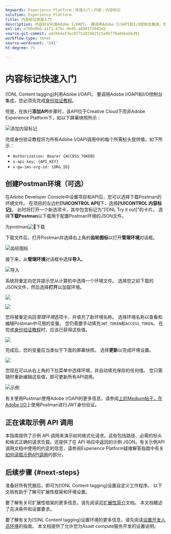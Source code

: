 ```yaml
---
keywords: Experience Platform；快速入门；内容；内容标记
solution: Experience Platform
title: 内容标记快速入门
description: 内容标记利用Adobe I/OAPI。 要调用Adobe I/OAPI和I/O控制台集成，您必须先完成身份验证教程。
exl-id: e7b0e9bb-a1f1-479c-9e9b-46991f2942e2
source-git-commit: a42bb4af3ec0f752874827c5a9bf70a66beb6d91
workflow-type: tm+mt
source-wordcount: '541'
ht-degree: 7%

---
```


# 内容标记快速入门

[!DNL Content tagging]利用Adobe I/OAPI。 要调用Adobe I/OAPI和I/O控制台集成，您必须先完成[身份验证教程](https://www.adobe.com/go/platform-api-authentication-en)。

但是，在执行&#x200B;**添加API**&#x200B;步骤时，该API位于Creative Cloud下而非Adobe Experience Platform下，如以下屏幕快照所示：

![添加内容标记](./images/add-api-updated.png)

完成身份验证教程将为所有Adobe I/OAPI调用中的每个所需标头提供值，如下所示：

- `Authorization: Bearer {ACCESS_TOKEN}`
- `x-api-key: {API_KEY}`
- `x-gw-ims-org-id: {ORG_ID}`

## 创建Postman环境（可选）

在Adobe Developer Console中设置项目和API后，您可以选择下载Postman的环境文件。 在项目的左边栏&#x200B;**[!UICONTROL API]**&#x200B;下，选择&#x200B;**[!UICONTROL 内容标记]**。 此时将打开一个新选项卡，其中包含标记为“[!DNL Try it out]”的卡片。 选择&#x200B;**下载Postman**&#x200B;以下载用于配置Postman环境的JSON文件。

为postman![&#128279;](./images/add-to-postman-updated.png)下载

下载文件后，打开Postman并选择右上角的&#x200B;**齿轮图标**&#x200B;以打开&#x200B;**管理环境**&#x200B;对话框。

![齿轮图标](./images/select-gear-icon.png)

接下来，从&#x200B;**管理环境**&#x200B;对话框中选择&#x200B;**导入**。

![导入](./images/import-updated.png)

系统将重定向您并提示您从计算机中选择一个环境文件。 选择您之前下载的JSON文件，然后选择&#x200B;**打开**&#x200B;以加载环境。

![](./images/choose-your-file.png)

![](./images/click-open.png)

您将被重定向回&#x200B;*管理环境*&#x200B;选项卡，并填充了新环境名称。 选择环境名称以查看和编辑Postman中可用的变量。 您仍需要手动填充`JWT_TOKEN`和`ACCESS_TOKEN`。 在完成[身份验证教程](https://www.adobe.com/go/platform-api-authentication-en)时，应该已获得这些值。

![](./images/re-direct-updated.png)

完成后，您的变量应当类似于下面的屏幕快照。 选择&#x200B;**更新**&#x200B;以完成环境设置。

![](./images/final-environment-updated.png)

您现在可以从右上角的下拉菜单中选择环境，并自动填充保存的任何值。 您只需随时重新编辑这些值，即可更新所有API调用。

![示例](./images/select-environment-updated.png)

有关使用Postman使用Adobe I/OAPI的更多信息，请参阅[上的Medium帖子，在Adobe I/O](https://medium.com/adobetech/using-postman-for-jwt-authentication-on-adobe-i-o-7573428ffe7f)上使用Postman进行JWT身份验证。

## 正在读取示例 API 调用

本指南提供了示例 API 调用来演示如何格式化请求。这些包括路径、必需的标头和格式正确的请求负载。还提供了在 API 响应中返回的示例 JSON。有关示例API调用文档中使用的约定的信息，请参阅Experience Platform疑难解答指南中有关[如何读取示例API调用](../../landing/troubleshooting.md)的部分。

## 后续步骤 {#next-steps}

准备好所有凭据后，即可为[!DNL Content tagging]设置自定义工作程序。 以下文档有助于了解可扩展性框架和环境设置。

要了解有关可扩展性框架的更多信息，请先阅读[可扩展性简介](https://experienceleague.adobe.com/docs/asset-compute/using/extend/understand-extensibility.html?lang=zh-Hans)文档。 本文档概述了先决条件和设置要求。

要了解有关为[!DNL Content tagging]设置环境的更多信息，请先阅读[设置开发人员环境](https://experienceleague.adobe.com/docs/asset-compute/using/extend/setup-environment.html?lang=zh-Hans)的指南。 本文档提供了允许您为Asset compute服务开发的设置说明。
